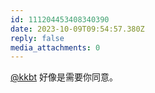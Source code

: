 ```yaml
---
id: 111204453408340390
date: 2023-10-09T09:54:57.380Z
reply: false
media_attachments: 0
---
```


[@kkbt](https://fmb.ftls.xyz/@kkbt) 好像是需要你同意。

